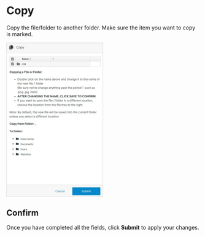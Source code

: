 # Copy

Copy the file/folder to another folder. Make sure the item you want to copy is marked.

<img src="../../../../images/copy.jpg" alt="move" style="width: 50%; display: block"></a>

## Confirm

Once you have completed all the fields, click **Submit** to apply your changes.